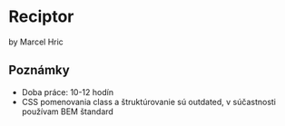 # Reciptor
by Marcel Hric

## Poznámky
- Doba práce: 10-12 hodín
- CSS pomenovania class a štruktúrovanie sú outdated, v súčastnosti používam BEM štandard